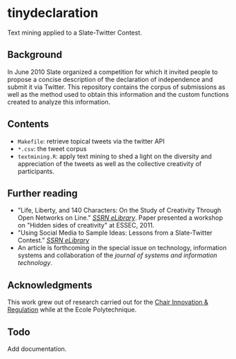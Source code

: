 tinydeclaration 
==============
Text mining applied to a Slate-Twitter Contest.

Background
----------
In June 2010 Slate organized a competition for which it invited people to propose a concise description of the declaration of independence and submit it via Twitter. This repository contains the corpus of submissions as well as the method used to obtain this information and the custom functions created to analyze this information. 

Contents
-----
 * `Makefile`: retrieve topical tweets via the twitter API
 * `*.csv`: the tweet corpus
 * `textmining.R`: apply text mining to shed a light on the diversity and appreciation of the tweets as well as the collective creativity of participants. 

Further reading
-----
 * "Life, Liberty, and 140 Characters: On the Study of Creativity Through Open Networks on Line." [*SSRN eLibrary*][wp1]. Paper presented a workshop on "Hidden sides of creativity" at ESSEC, 2011.
 * "Using Social Media to Sample Ideas: Lessons from a Slate-Twitter Contest." [*SSRN eLibrary*][wp2]
 * An article is forthcoming in the special issue on technology, information systems and collaboration of the *journal of systems and information technology*.

Acknowledgments
---------------
This work grew out of research carried out for the [Chair Innovation & Regulation][chaire] while at the Ecole Polytechnique.

Todo
-----
Add documentation.

[wp1]: http://papers.ssrn.com/sol3/papers.cfm?abstract_id=1868927
[wp2]: http://papers.ssrn.com/sol3/papers.cfm?abstract_id=2049796
[chaire]: http://innovation-regulation.enst.fr/

